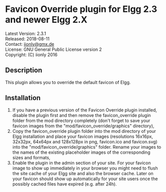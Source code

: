 Favicon Override plugin for Elgg 2.3 and newer Elgg 2.X
=======================================================

Latest Version: 2.3.1  
Released: 2018-08-11  
Contact: iionly@gmx.de  
License: GNU General Public License version 2  
Copyright: (C) iionly 2016


Description
-----------

This plugin allows you to override the default favicon of Elgg.


Installation
------------

1. If you have a previous version of the Favicon Override plugin installed, disable the plugin first and then remove the favicon_override plugin folder from the mod directory completely (don't forget to save your favicon images from the "mod/favicon_override/graphics" directory),
2. Copy the favicon_override plugin folder into the mod directory of your Elgg installation and place your favicon images (resolutions 16x16px, 32x32px, 64x64px and 128x128px in png, favicon.ico and favicon.svg) into the "mod/favicon_override/graphics" folder. Rename your images to the names of the existing placeholder images of the corresponding sizes and formats,
3. Enable the plugin in the admin section of your site. For your favicon image to show up immediately in your browser you might need to flush the site cache of your Elgg site and also the browser cache. Later on your favicon should show up automatically for your site users once the possibly cached files have expired (e.g. after 24h).
